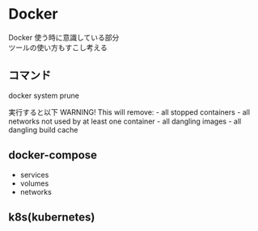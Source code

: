 # Docker

Docker 使う時に意識している部分   
ツールの使い方もすこし考える

## コマンド

docker system prune

実行すると以下
WARNING! This will remove:
        - all stopped containers
        - all networks not used by at least one container
        - all dangling images
        - all dangling build cache

## docker-compose

- services
- volumes
- networks

## k8s(kubernetes)

